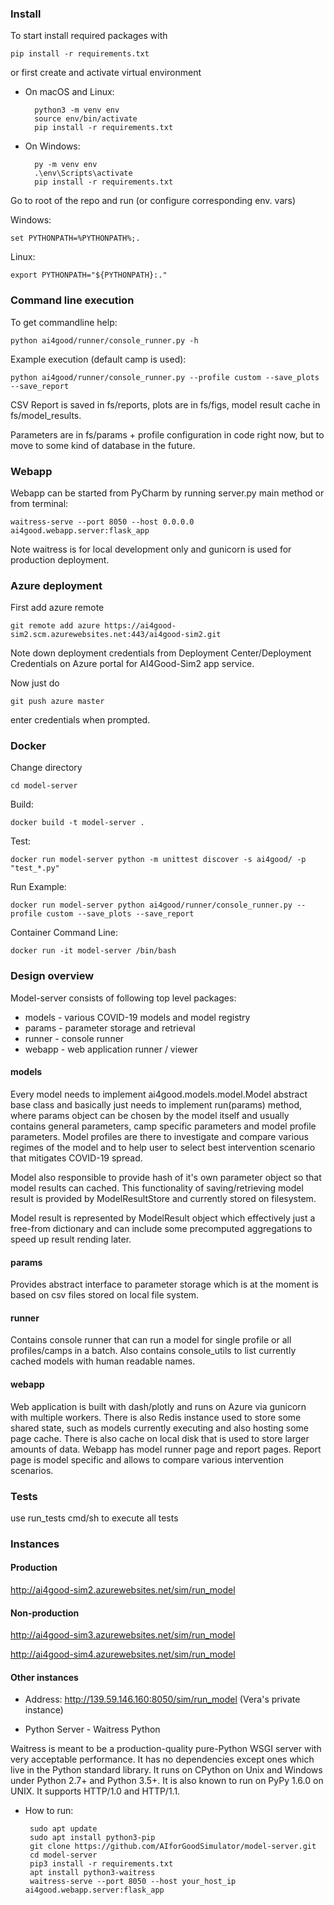 ### Install 

To start install required packages with 

    pip install -r requirements.txt
    
or first create and activate virtual environment

* On macOS and Linux:

        python3 -m venv env
        source env/bin/activate
        pip install -r requirements.txt
        
* On Windows:

        py -m venv env
        .\env\Scripts\activate
        pip install -r requirements.txt


    

Go to root of the repo and run (or configure corresponding env. vars)

Windows: 
    
    set PYTHONPATH=%PYTHONPATH%;.
    
Linux:

    export PYTHONPATH="${PYTHONPATH}:."
    
### Command line execution 
    
To get commandline help:
    
    python ai4good/runner/console_runner.py -h
    
    
Example execution (default camp is used):

    python ai4good/runner/console_runner.py --profile custom --save_plots --save_report
    
CSV Report is  saved in fs/reports, plots are in fs/figs, model result cache in fs/model_results.

Parameters are in fs/params + profile configuration in code right now, but to move to some kind of database in the future.


### Webapp

Webapp can be started from PyCharm by running server.py main method or from terminal:

    waitress-serve --port 8050 --host 0.0.0.0 ai4good.webapp.server:flask_app
    
Note waitress is for local development only and gunicorn is used for production deployment. 
    
### Azure deployment

First add azure remote

    git remote add azure https://ai4good-sim2.scm.azurewebsites.net:443/ai4good-sim2.git
    
 Note down deployment credentials from Deployment Center/Deployment Credentials on Azure portal for AI4Good-Sim2 app service.
 
 Now just do 
    
    git push azure master

enter credentials when prompted.
    
### Docker

Change directory

    cd model-server

Build:

    docker build -t model-server .

Test:

    docker run model-server python -m unittest discover -s ai4good/ -p "test_*.py"

Run Example:

    docker run model-server python ai4good/runner/console_runner.py --profile custom --save_plots --save_report

Container Command Line:

    docker run -it model-server /bin/bash

### Design overview

Model-server consists of following top level packages:

* models - various COVID-19 models and model registry
* params - parameter storage and retrieval
* runner - console runner
* webapp - web application runner / viewer

 #### models
 Every model needs to implement ai4good.models.model.Model abstract base class and basically just needs
 to implement run(params) method, where params object can be chosen by the model itself and usually 
 contains general parameters, camp specific parameters and model profile parameters. Model profiles
 are there to investigate and compare various regimes of the model and to help user to select best
 intervention scenario that mitigates COVID-19 spread.
 
 Model also responsible to provide hash of it's own parameter object so that model results can cached. 
 This functionality of saving/retrieving model result is provided by ModelResultStore and currently 
 stored on filesystem.  
 
 Model result is represented by ModelResult object which effectively just a free-from dictionary and
 can include some precomputed aggregations to speed up result rending later.
 
 
 
#### params
Provides abstract interface to parameter storage which is at the moment is based on csv files 
stored on local file system.  
 
    
#### runner

Contains console runner that can run a model for single profile or all profiles/camps in a batch.
Also contains console_utils to list currently cached models with human readable names.


#### webapp

Web application is built with dash/plotly and runs on Azure via gunicorn with multiple workers. There is also Redis
instance used to store some shared state, such as models currently executing and also hosting some page cache. There is
also cache on local disk that is used to store larger amounts of data. Webapp has model runner page and report pages.
Report page is model specific and allows to compare various intervention scenarios.  


### Tests
use run_tests cmd/sh to execute all tests

### Instances

 #### Production
 http://ai4good-sim2.azurewebsites.net/sim/run_model

 #### Non-production
 http://ai4good-sim3.azurewebsites.net/sim/run_model
 
 http://ai4good-sim4.azurewebsites.net/sim/run_model

 #### Other instances

 * Address: http://139.59.146.160:8050/sim/run_model (Vera's private instance)

 * Python Server - Waitress Python

 Waitress is meant to be a production-quality pure-Python WSGI server with very acceptable performance. It has no dependencies except ones which live in the Python standard library. It runs on CPython on Unix and Windows under Python 2.7+ and Python 3.5+. It is also known to run on PyPy 1.6.0 on UNIX. It supports HTTP/1.0 and HTTP/1.1.

 * How to run: 

        sudo apt update
        sudo apt install python3-pip
        git clone https://github.com/AIforGoodSimulator/model-server.git
        cd model-server
        pip3 install -r requirements.txt
        apt install python3-waitress
        waitress-serve --port 8050 --host your_host_ip ai4good.webapp.server:flask_app
        
